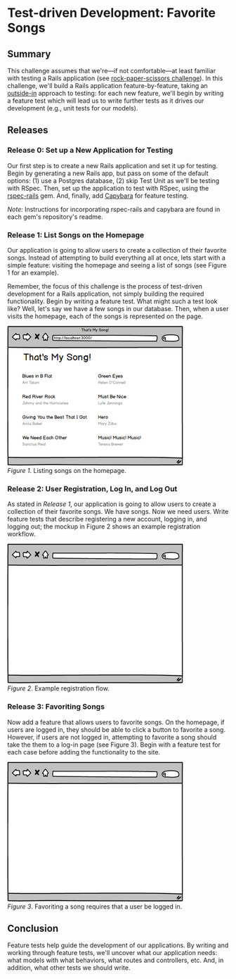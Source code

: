 # Test-driven Development: Favorite Songs

## Summary
This challenge assumes that we're—if not comfortable—at least familiar with testing a Rails application (see [rock-paper-scissors challenge][]).  In this challenge, we'll build a Rails application feature-by-feature, taking an [outside-in][thoughtbot outside-in testing] approach to testing:  for each new feature, we'll begin by writing a feature test which will lead us to write further tests as it drives our development (e.g., unit tests for our models).


## Releases
### Release 0: Set up a New Application for Testing
Our first step is to create a new Rails application and set it up for testing.  Begin by generating a new Rails app, but pass on some of the default options: (1) use a Postgres database, (2) skip Test Unit as we'll be testing with RSpec.  Then, set up the application to test with RSpec, using the [rspec-rails][] gem.  And, finally, add [Capybara][] for feature testing.

*Note:* Instructions for incorporating rspec-rails and capybara are found in each gem's repository's readme.


### Release 1: List Songs on the Homepage
Our application is going to allow users to create a collection of their favorite songs.  Instead of attempting to build everything all at once, lets start with a simple feature:  visiting the homepage and seeing a list of songs (see Figure 1 for an example).

Remember, the focus of this challenge is the process of test-driven development for a Rails application, not simply building the required functionality.  Begin by writing a feature test.  What might such a test look like?  Well, let's say we have a few songs in our database.  Then, when a user visits the homepage, each of the songs is represented on the page.

![Songs listed on homepage](readme-assets/homepage-with-songs-mockup.png)  
*Figure 1*. Listing songs on the homepage.


### Release 2: User Registration, Log In, and Log Out
As stated in *Release 1*, our application is going to allow users to create a collection of their favorite songs. We have songs.  Now we need users.  Write feature tests that describe registering a new account, logging in, and logging out; the mockup in Figure 2 shows an example registration workflow.

![Registration animation](readme-assets/registration-animation.gif)  
*Figure 2*. Example registration flow.


### Release 3: Favoriting Songs
Now add a feature that allows users to favorite songs.  On the homepage, if users are logged in, they should be able to click a button to favorite a song.  However, if users are not logged in, attempting to favorite a song should take the them to a log-in page (see Figure 3).  Begin with a feature test for each case before adding the functionality to the site.

![Favoriting a song requires log in](readme-assets/favoriting-animation.gif)  
*Figure 3*.  Favoriting a song requires that a user be logged in.


## Conclusion
Feature tests help guide the development of our applications.  By writing and working through feature tests, we'll uncover what our application needs:  what models with what behaviors, what routes and controllers, etc.  And, in addition, what other tests we should write.


[capybara]: https://github.com/jnicklas/capybara
[rock-paper-scissors challenge]: ../../../rocket-paperplane-scissors-challenge
[rspec-rails]: https://github.com/rspec/rspec-rails
[thoughtbot outside-in testing]: https://robots.thoughtbot.com/testing-from-the-outsidein

